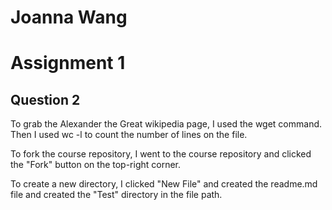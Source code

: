 # Joanna Wang
# Assignment 1
## Question 2

To grab the Alexander the Great wikipedia page, I used the wget command. Then I used wc -l to count the number of lines on the file.

To fork the course repository, I went to the course repository and clicked the "Fork" button on the top-right corner.

To create a new directory, I clicked "New File" and created the readme.md file and created the "Test" directory in the file path.
